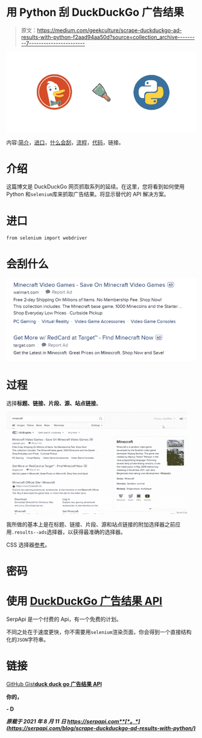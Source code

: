 # 用 Python 刮 DuckDuckGo 广告结果

> 原文：<https://medium.com/geekculture/scrape-duckduckgo-ad-results-with-python-f2aad94aa50d?source=collection_archive---------7----------------------->

![](img/d7194197aa9586257b110fb7bf626881.png)

内容:[简介](#4e31)，[进口](#75cc)，[什么会刮](#7b3f)，[流程](#43cd)，[代码](#33a7)，链接。

# 介绍

这篇博文是 DuckDuckGo 网页抓取系列的延续。在这里，您将看到如何使用 Python 和`selenium`库来抓取广告结果。将显示替代的 API 解决方案。

# 进口

```
from selenium import webdriver
```

# 会刮什么

![](img/9e3f77ec4db6f7ca82391258b9fdc867.png)

# 过程

选择**标题、链接、片段、源、站点链接**。

![](img/12b68ba66c44dde807c4ace9af77d913.png)

我所做的基本上是在标题、链接、片段、源和站点链接的附加选择器之前应用`.results--ads`选择器，以获得最准确的选择器。

CSS 选择器[参考](https://www.w3schools.com/cssref/css_selectors.asp)。

# 密码

# 使用 [DuckDuckGo 广告结果 API](https://serpapi.com/duckduckgo-ads)

SerpApi 是一个付费的 Api，有一个免费的计划。

不同之处在于速度更快，你不需要用`selenium`渲染页面，你会得到一个直接结构化的`JSON`字符串。

# 链接

[GitHub Gist](https://gist.github.com/dimitryzub/ae459c73001e62b6e8248844e2679939)**[duck duck go 广告结果 API](https://serpapi.com/duckduckgo-ads)**

**你的，**

**- D**

***原载于 2021 年 8 月 11 日 https://serpapi.com**[*。*](https://serpapi.com/blog/scrape-duckduckgo-ad-results-with-python/)***